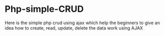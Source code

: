# Php-simple-CRUD
Here is the simple php crud using ajax which help the beginners to give an idea how to create, read, update, delete the data work using AJAX
